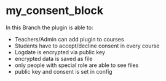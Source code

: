 
# my_consent_block

In this Branch the plugin is able to:

 - Teachers/Admin can add plugin to courses
 - Students have to accept/decline consent in every course
 - Logdate is encrypted via public key
 - encrypted data is saved as file
 - only people with special role are able to see files
 - public key and consent is set in config



